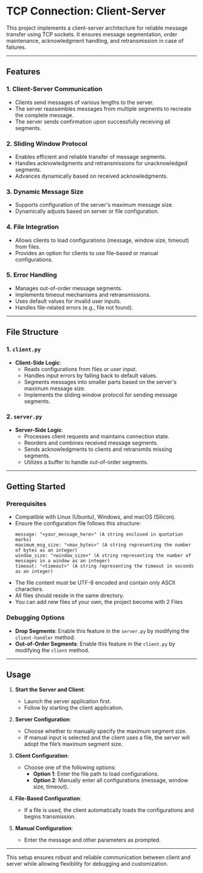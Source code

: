 # TCP Connection: Client-Server

This project implements a client-server architecture for reliable message transfer using TCP sockets. It ensures message segmentation, order maintenance, acknowledgment handling, and retransmission in case of failures.

---

## Features

### 1. **Client-Server Communication**
- Clients send messages of various lengths to the server.
- The server reassembles messages from multiple segments to recreate the complete message.
- The server sends confirmation upon successfully receiving all segments.

### 2. **Sliding Window Protocol**
- Enables efficient and reliable transfer of message segments.
- Handles acknowledgments and retransmissions for unacknowledged segments.
- Advances dynamically based on received acknowledgments.

### 3. **Dynamic Message Size**
- Supports configuration of the server's maximum message size.
- Dynamically adjusts based on server or file configuration.

### 4. **File Integration**
- Allows clients to load configurations (message, window size, timeout) from files.
- Provides an option for clients to use file-based or manual configurations.

### 5. **Error Handling**
- Manages out-of-order message segments.
- Implements timeout mechanisms and retransmissions.
- Uses default values for invalid user inputs.
- Handles file-related errors (e.g., file not found).

---

## File Structure

### 1. `client.py`
- **Client-Side Logic**:
  - Reads configurations from files or user input.
  - Handles input errors by falling back to default values.
  - Segments messages into smaller parts based on the server's maximum message size.
  - Implements the sliding window protocol for sending message segments.

### 2. `server.py`
- **Server-Side Logic**:
  - Processes client requests and maintains connection state.
  - Reorders and combines received message segments.
  - Sends acknowledgments to clients and retransmits missing segments.
  - Utilizes a buffer to handle out-of-order segments.

---

## Getting Started

### Prerequisites
- Compatible with Linux (Ubuntu), Windows, and macOS (Silicon).
- Ensure the configuration file follows this structure:
  ```
  message: "<your_message_here>" (A string enclosed in quotation marks)
  maximum_msg_size: "<max_bytes>" (A string representing the number of bytes as an integer)
  window_size: "<window_size>" (A string representing the number of messages in a window as an integer)
  timeout: "<timeout>" (A string representing the timeout in seconds as an integer)
  ```
- The file content must be UTF-8 encoded and contain only ASCII characters.
- All files should reside in the same directory.
- You can add new files of your own, the project become with 2 Files

### Debugging Options
- **Drop Segments**: Enable this feature in the `server.py` by modifying the `client-handler` method.
- **Out-of-Order Segments**: Enable this feature in the `client.py` by modifying the `client` method.

---

## Usage

1. **Start the Server and Client**:
   - Launch the server application first.
   - Follow by starting the client application.

2. **Server Configuration**:
   - Choose whether to manually specify the maximum segment size.
   - If manual input is selected and the client uses a file, the server will adopt the file’s maximum segment size.

3. **Client Configuration**:
   - Choose one of the following options:
     - **Option 1**: Enter the file path to load configurations.
     - **Option 2**: Manually enter all configurations (message, window size, timeout).

4. **File-Based Configuration**:
   - If a file is used, the client automatically loads the configurations and begins transmission.

5. **Manual Configuration**:
   - Enter the message and other parameters as prompted.

---

This setup ensures robust and reliable communication between client and server while allowing flexibility for debugging and customization.

